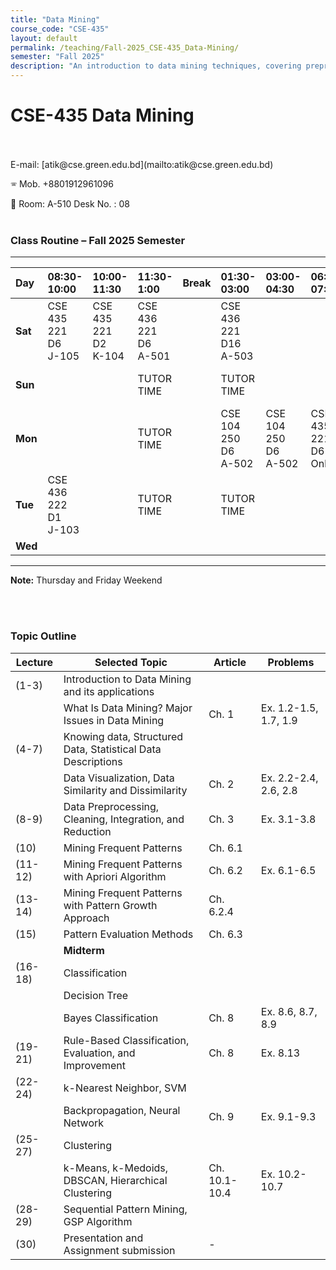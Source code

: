 ```yaml
---
title: "Data Mining"
course_code: "CSE-435"
layout: default  
permalink: /teaching/Fall-2025_CSE-435_Data-Mining/
semester: "Fall 2025"
description: "An introduction to data mining techniques, covering preprocessing, pattern mining, classification, clustering, and real-world applications."
---
```

# CSE-435 Data Mining
 <br>
<br>
E-mail: [atik@cse.green.edu.bd](mailto:atik@cse.green.edu.bd)

🕾 Mob. +8801912961096 

:office: Room: A-510 Desk No. : 08
<br>
<br>
### Class Routine – Fall 2025 Semester
---

| Day | 08:30-10:00 | 10:00-11:30 | 11:30-1:00 | Break | 01:30-03:00 | 03:00-04:30 | 06:00-07:30 | 07:30-09:00 |
| :-- | :--- | :--- | :--- | :--- | :--- | :--- | :--- | :--- |
| **Sat** | CSE 435<br>221 D6<br>J-105 | CSE 435<br>221 D2<br>K-104 | CSE 436<br>221 D6<br>A-501 | | CSE 436 221 D16<br>A-503 | | | |
| **Sun** | | | TUTOR TIME | | TUTOR TIME |  | | Capstone<br>Project/Thesis<br>Meeting|
| **Mon** | | | TUTOR TIME | |CSE 104 250 D6<br>A-502  |CSE 104 250 D6<br>A-502  | CSE 435<br>221 D6<br>Online | CSE 435 221 D2<br>Online|
| **Tue** | CSE 436<br>222 D1<br>J-103 | | TUTOR TIME | | TUTOR TIME | | | PSD 400 221 D2<br>Online |
| **Wed** | | | | | | | | |

---
**Note:** Thursday and Friday Weekend

<br>
<br>

### Topic Outline

| Lecture  | Selected Topic  | Article  | Problems  |
|----------|---------------|----------|-----------|
| (1-3)    | Introduction to Data Mining and its applications  |  |  |
|          | What Is Data Mining? Major Issues in Data Mining  | Ch. 1 | Ex. 1.2-1.5, 1.7, 1.9 |
| (4-7)    | Knowing data, Structured Data, Statistical Data Descriptions  |  |  |
|          | Data Visualization, Data Similarity and Dissimilarity  | Ch. 2 | Ex. 2.2-2.4, 2.6, 2.8 |
| (8-9)    | Data Preprocessing, Cleaning, Integration, and Reduction  | Ch. 3 | Ex. 3.1-3.8 |
| (10)     | Mining Frequent Patterns  | Ch. 6.1 |  |
| (11-12)  | Mining Frequent Patterns with Apriori Algorithm  | Ch. 6.2 | Ex. 6.1-6.5 |
| (13-14)  | Mining Frequent Patterns with Pattern Growth Approach  | Ch. 6.2.4 |  |
| (15)     | Pattern Evaluation Methods  | Ch. 6.3 |  |
|          | **Midterm** |  |  |
| (16-18)  | Classification  |  |  |
|          | Decision Tree  |  |  |
|          | Bayes Classification  | Ch. 8 | Ex. 8.6, 8.7, 8.9 |
| (19-21)  | Rule-Based Classification, Evaluation, and Improvement  | Ch. 8 | Ex. 8.13 |
| (22-24)  | k-Nearest Neighbor, SVM  |  |  |
|          | Backpropagation, Neural Network  | Ch. 9 | Ex. 9.1-9.3 |
| (25-27)  | Clustering  |  |  |
|          | k-Means, k-Medoids, DBSCAN, Hierarchical Clustering  | Ch. 10.1-10.4 | Ex. 10.2-10.7 |
| (28-29)  | Sequential Pattern Mining, GSP Algorithm  |  |  |
| (30)     | Presentation and Assignment submission  | - |  |
